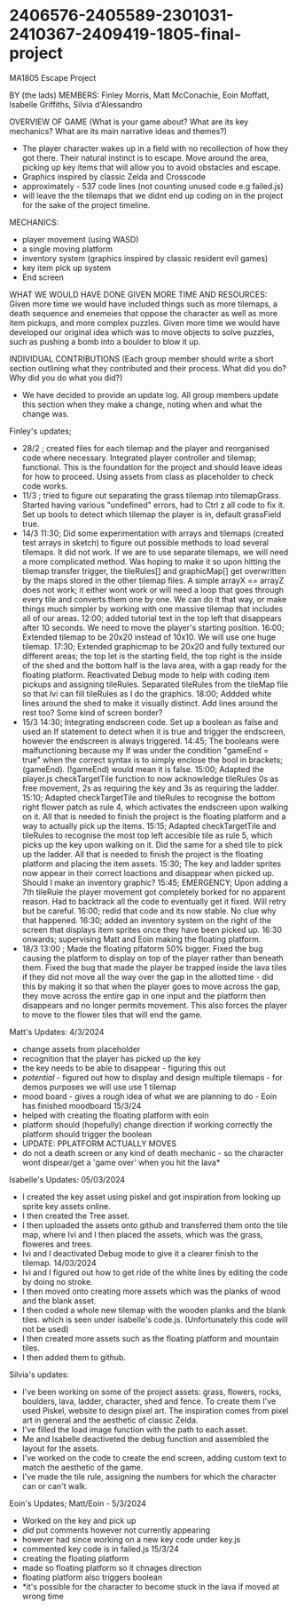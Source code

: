 # 2406576-2405589-2301031-2410367-2409419-1805-final-project

MA1805 Escape Project

BY (the lads)
MEMBERS: Finley Morris, Matt McConachie, Eoin Moffatt, Isabelle Griffiths, Silvia d'Alessandro

OVERVIEW OF GAME
(What is your game about? What are its key mechanics? What are its main narrative
ideas and themes?)
- The player character wakes up in a field with no recollection of how they got there. Their natural instinct is to escape. Move around the area, picking up key items that will allow you to avoid obstacles and escape. 
- Graphics inspired by classic Zelda and Crosscode 
- approximately - 537 code lines (not counting unused code e.g failed.js)
- will leave the the tilemaps that we didnt end up coding on in the project for the sake of the project timeline. 

MECHANICS: 
- player movement (using WASD)
- a single moving platform 
- inventory system (graphics inspired by classic resident evil games)
- key item pick up system 
- End screen 

WHAT WE WOULD HAVE DONE GIVEN MORE TIME AND RESOURCES:
Given more time we would have included things such as more tilemaps, a death sequence and enemeies that oppose the character as well as more item pickups, and more complex puzzles.
Given more time we would have developed our original idea which was to move objects to solve puzzles, such as pushing a bomb into a boulder to blow it up. 

INDIVIDUAL CONTRIBUTIONS
(Each group member should write a short section outlining what they contributed
and their process. What did you do? Why did you do what you did?)
- We have decided to provide an update log. All group members update this section when they make a change, noting when and what the change was.  

Finley's updates;
- 28/2 ; created files for each tilemap and the player and reorganised code where necessary. Integrated player controller and tilemap; functional. This is the foundation for the project and should leave ideas for how to proceed. Using assets from class as placeholder to check code works. 
- 11/3 ; tried to figure out separating the grass tilemap into tilemapGrass. Started having various "undefined" errors, had to Ctrl z all code to fix it. Set up bools to detect which tilemap the player is in, default grassField true. 
- 14/3 11:30; Did some experimentation with arrays and tilemaps (created test arrays in sketch) to figure out possible methods to load several tilemaps. It did not work. If we are to use separate tilemaps, we will need a more complicated method. Was hoping to make it so upon hitting the tilemap transfer trigger, the tileRules[] and graphicMap[] get overwritten by the maps stored in the other tilemap files. A simple arrayX == arrayZ does not work; it either wont work or will need a loop that goes through every tile and converts them one by one. We can do it that way, or make things much simpler by working with one massive tilemap that includes all of our areas. 
12:00; added tutorial text in the top left that disappears after 10 seconds. We need to move the player's starting position.
16:00; Extended tilemap to be 20x20 instead of 10x10. We will use one huge tilemap. 
17:30; Extended graphicmap to be 20x20 and fully textured our different areas; the top let is the starting field, the top right is the inside of the shed and the bottom half is the lava area, with a gap ready for the floating platform. Reactivated Debug mode to help with coding item pickups and assigning tileRules. Separated tileRules from the tileMap file so that Ivi can fill tileRules as I do the graphics. 
18:00; Addded white lines around the shed to make it visually distinct. Add lines around the rest too? Some kind of screen border?
- 15/3 14:30; Integrating endscreen code. Set up a boolean as false and used an If statement to detect when it is true and trigger the endscreen, however the endscreen is always triggered. 
14:45; The booleans were malfunctioning because my If was under the condition "gameEnd = true" when the correct syntax is to simply enclose the bool in brackets; (gameEnd). (!gameEnd) would mean it is false.
15:00; Adapted the player.js checkTargetTile function to now acknowledge tileRules 0s as free movement, 2s as requiring the key and 3s as requiring the ladder. 
15:10; Adapted checkTargetTile and tileRules to recognise the bottom right flower patch as rule 4, which activates the endscreen upon walking on it. All that is needed to finish the project is the floating platform and a way to actually pick up the items. 
15:15; Adapted checkTargetTile and tileRules to recognise the most top left accesible tile as rule 5, which picks up the key upon walking on it. Did the same for a shed tile to pick up the ladder. All that is needed to finish the project is the floating platform and placing the item assets.
15:30; The key and ladder sprites now appear in their correct loactions and disappear when picked up. Should I make an inventory graphic?
15:45; EMERGENCY; Upon adding a 7th tileRule the player movement got completely borked for no apparent reason. Had to backtrack all the code to eventually get it fixed. Will retry but be careful. 
16:00; redid that code and its now stable. No clue why that happened. 
16:30; added an inventory system on the right of the screen that displays item sprites once they have been picked up.
16:30 onwards; supervising Matt and Eoin making the floating platform. 
- 18/3 13:00 ; Made the floating plfatorm 50% bigger. Fixed the bug causing the platform to display on top of the player rather than beneath them. Fixed the bug that made the player be trapped inside the lava tiles if they did not move all the way over the gap in the allotted time - did this by making it so that when the player goes to move across the gap, they move across the entire gap in one input and the platform then disappears and no longer permits movement. This also forces the player to move to the flower tiles that will end the game.  


Matt's Updates: 
4/3/2024 
- change assets from placeholder
- recognition that the player has picked up the key
- the key needs to be able to disappear - figuring this out
- *potential* - figured out how to display and design multiple tilemaps - for demos purposes we will use use 1 tilemap
- mood board - gives a rough idea of what we are planning to do - Eoin has finished moodboard
15/3/24
- helped with creating the floating platform with eoin 
- platform should (hopefully) change direction if working correctly 
the platform should trigger the boolean 
- UPDATE: PPLATFORM ACTUALLY MOVES 
- do not a death screen or any kind of death mechanic - so the character wont dispear/get a 'game over' when you hit the lava* 

Isabelle's Updates:
05/03/2024
- I created the key asset using piskel and got inspiration from looking up sprite key assets online. 
- I then created the Tree asset.
- I then uploaded the assets onto github and transferred them onto the tile map, where Ivi and I then placed the assets, which was the grass, floweres and trees. 
- Ivi and I deactivated Debug mode to give it a clearer finish to the tilemap. 
14/03/2024
- Ivi and I figured out how to get ride of the white lines by editing the code by doing no stroke. 
- I then moved onto creating more assets which was the planks of wood and the blank asset. 
- I then coded a whole new tilemap with the wooden planks and the blank tiles. which is seen under isabelle's code.js. (Unfortunately this code will not be used)
- I then created more assets such as the floating platform and mountain tiles.
- I then added them to github. 

Silvia's updates:
- I've been working on some of the project assets: grass, flowers, rocks, boulders, lava, ladder, character, shed and fence. To create them I've used Piskel, website to design pixel art. The inspiration comes from pixel art in general and the aesthetic of classic Zelda.
- I've filled the load image function with the path to each asset.
- Me and Isabelle deactiveted the debug function and assembled the layout for the assets.
- I've worked on the code to create the end screen, adding custom text to match the aesthetic of the game.
- I've made the tile rule, assigning the numbers for which the character can or can't walk.

Eoin's Updates;
Matt/Eoin - 5/3/2024
- Worked on the key and pick up 
- *did* put comments however not currently appearing
- however had since working on a new key code under key.js 
- commented key code is in failed.js
15/3/24
- creating the floating platform
- made so floating platform so it chnages direction
- floating platform also triggers boolean
- *it's possible for the character to become stuck in the lava if moved at wrong time


